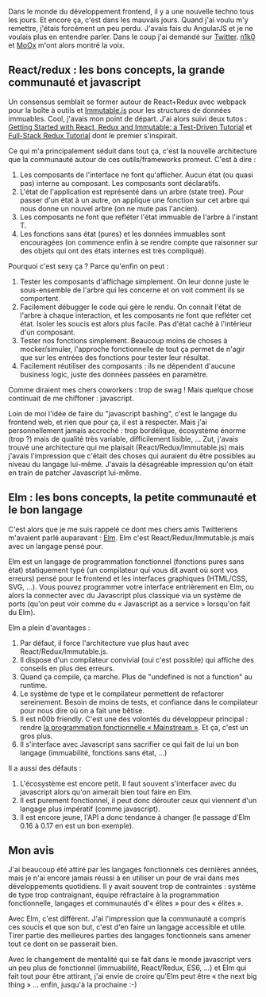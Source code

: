 <!-- 
.. title: Elm lang, le prochain react/redux/angularjs ?
.. slug: elm-lang-prochain-react-redux-angular
.. date: 2016-05-18 20:39:20 UTC+02:00
.. tags: functional programming, javascript, elm
.. category: 
.. link: 
.. description: 
.. type: text
-->

Dans le monde du développement frontend, il y a une nouvelle techno tous les jours. Et encore ça, c'est dans les mauvais jours. Quand j'ai voulu m'y remettre, j'étais forcément un peu perdu. J'avais fais du AngularJS et je ne voulais plus en entendre parler. Dans le coup j'ai demandé sur [Twitter](https://twitter.com/vjousse/status/716893840163082240). [n1k0](https://twitter.com/n1k0) et [MoOx](https://twitter.com/MoOx) m'ont alors montré la voix.<!-- TEASER_END -->

## React/redux : les bons concepts, la grande communauté et javascript

Un consensus semblait se former autour de React+Redux avec webpack pour la boîte à outils et [Immutable.js]() pour les structures de données immuables. Cool, j'avais mon point de départ. J'ai alors suivi deux tutos : [Getting Started with React, Redux and Immutable: a Test-Driven Tutorial](http://www.theodo.fr/blog/2016/03/getting-started-with-react-redux-and-immutable-a-test-driven-tutorial-part-1/) et [Full-Stack Redux Tutorial](http://teropa.info/blog/2015/09/10/full-stack-redux-tutorial.html) dont le premier s'inspirait.

Ce qui m'a principalement séduit dans tout ça, c'est la nouvelle architecture que la communauté autour de ces outils/frameworks promeut. C'est à dire :

1. Les composants de l'interface ne font qu'afficher. Aucun état (ou quasi pas) interne au composant. Les composants sont déclaratifs.
2. L'état de l'application est représenté dans un arbre (state tree). Pour passer d'un état à un autre, on applique une fonction sur cet arbre qui nous donne un nouvel arbre (on ne mute pas l'ancien).
3. Les composants ne font que refléter l'état immuable de l'arbre à l'instant T.
4. Les fonctions sans état (pures) et les données immuables sont encouragées (on commence enfin à se rendre compte que raisonner sur des objets qui ont des états internes est très compliqué).

Pourquoi c'est sexy ça ? Parce qu'enfin on peut :

1. Tester les composants d'affichage simplement. On leur donne juste le sous-ensemble de l'arbre qui les concerne et on voit comment ils se comportent.
2. Facilement débugger le code qui gère le rendu. On connait l'état de l'arbre à chaque interaction, et les composants ne font que refléter cet état. Isoler les soucis est alors plus facile. Pas d'état caché à l'intérieur d'un composant.
3. Tester nos fonctions simplement. Beaucoup moins de choses à mocker/simuler, l'approche fonctionnelle de tout ça permet de n'agir que sur les entrées des fonctions pour tester leur résultat.
4. Facilement réutiliser des composants : ils ne dépendent d'aucune business logic, juste des données passées en paramètre.

Comme diraient mes chers coworkers : trop de swag ! Mais quelque chose continuait de me chiffoner : javascript.

Loin de moi l'idée de faire du "javascript bashing", c'est le langage du frontend web, et rien que pour ça, il est à respecter. Mais j'ai personnellement jamais accroché : trop bordélique, écosystème énorme (trop ?) mais de qualité très variable, difficilement lisible, …
Zut, j'avais trouvé une architecture qui me plaisait (React/Redux/Immutable.js) mais j'avais l'impression que c'était des choses qui auraient du être possibles au niveau du langage lui-même. J'avais la désagréable impression qu'on était en train de patcher Javascript lui-même.

## Elm : les bons concepts, la petite communauté et le bon langage

C'est alors que je me suis rappelé ce dont mes chers amis Twitteriens m'avaient parlé auparavant : [Elm](). Elm c'est React/Redux/Immutable.js mais avec un langage pensé pour.

Elm est un langage de programmation fonctionnel (fonctions pures sans état) statiquement typé (un compilateur qui vous dit avant où sont vos erreurs) pensé pour le frontend et les interfaces graphiques (HTML/CSS, SVG, …). Vous pouvez programmer votre interface entrièrement en Elm, ou alors la connecter avec du Javascript plus classique via un système de ports (qu'on peut voir comme du « Javascript as a service » lorsqu'on fait du Elm).

Elm a plein d'avantages :

1. Par défaut, il force l'architecture vue plus haut avec React/Redux/Immutable.js.
2. Il dispose d'un compilateur convivial (oui c'est possible) qui affiche des conseils en plus des erreurs.
3. Quand ça compile, ça marche. Plus de "undefined is not a function" au runtime.
4. Le système de type et le compilateur permettent de refactorer sereinement. Besoin de moins de tests, et confiance dans le compilateur pour nous dire où on a fait une bêtise.
5. Il est n00b friendly. C'est une des volontés du développeur principal : rendre [la programmation fonctionnelle « Mainstream »](TODO). Et ça, c'est un gros plus.
6. Il s'interface avec Javascript sans sacrifier ce qui fait de lui un bon langage (immuabilité, fonctions sans état, …)

Il a aussi des défauts :

1. L'écosystème est encore petit. Il faut souvent s'interfacer avec du javascript alors qu'on aimerait bien tout faire en Elm.
2. Il est purement fonctionnel, il peut donc dérouter ceux qui viennent d'un langage plus impératif (comme javascript).
3. Il est encore jeune, l'API a donc tendance à changer (le passage d'Elm 0.16 à 0.17 en est un bon exemple).

## Mon avis

J'ai beaucoup été attiré par les langages fonctionnels ces dernières années, mais je n'ai encore jamais réussi à en utiliser un pour de vrai dans mes développements quotidiens. Il y avait souvent trop de contraintes : système de type trop contraignant, équipe réfractaire à la programmation fonctionnelle, langages et communautés d'« élites » pour des « élites ».

Avec Elm, c'est différent. J'ai l'impression que la communauté a compris ces soucis et que son but, c'est d'en faire un langage accessible et utile. Tirer partie des meilleures parties des langages fonctionnels sans amener tout ce dont on se passerait bien.

Avec le changement de mentalité qui se fait dans le monde javascript vers un peu plus de fonctionnel (immuabilité, React/Redux, ES6, …) et Elm qui fait tout pour être attirant, j'ai envie de croire qu'Elm peut être « the next big thing » … enfin, jusqu'à la prochaine :-)
